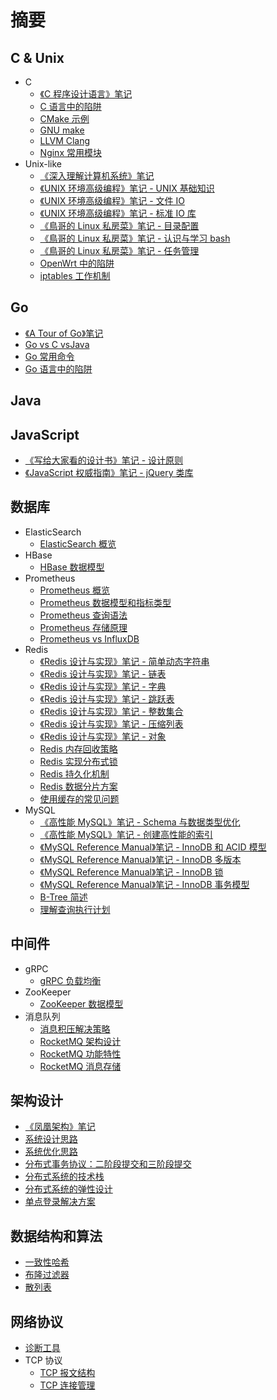 # 摘要

## C & Unix

- C
  - [《C 程序设计语言》笔记](<C & Unix/C/《C 程序设计语言》笔记.md>)
  - [C 语言中的陷阱](<C & Unix/C/C 语言中的陷阱.md>)
  - [CMake 示例](<C & Unix/C/CMake 示例.md>)
  - [GNU make](<C & Unix/C/GNU make.md>)
  - [LLVM Clang](<C & Unix/C/LLVM Clang.md>)
  - [Nginx 常用模块](<C & Unix/C/Nginx 常用模块.md>)
- Unix-like
  - [《深入理解计算机系统》笔记](<C & Unix/Unix-like/《深入理解计算机系统》笔记.md>)
  - [《UNIX 环境高级编程》笔记 - UNIX 基础知识](<C & Unix/Unix-like/《UNIX 环境高级编程》笔记 - UNIX 基础知识.md>)
  - [《UNIX 环境高级编程》笔记 - 文件 IO](<C & Unix/Unix-like/《UNIX 环境高级编程》笔记 - 文件 IO.md>)
  - [《UNIX 环境高级编程》笔记 - 标准 IO 库](<C & Unix/Unix-like/《UNIX 环境高级编程》笔记 - 标准 IO 库.md>)
  - [《鳥哥的 Linux 私房菜》笔记 - 目录配置](<C & Unix/Unix-like/《鳥哥的 Linux 私房菜》笔记 - 目录配置.md>)
  - [《鳥哥的 Linux 私房菜》笔记 - 认识与学习 bash](<C & Unix/Unix-like/《鳥哥的 Linux 私房菜》笔记 - 认识与学习 bash.md>)
  - [《鳥哥的 Linux 私房菜》笔记 - 任务管理](<C & Unix/Unix-like/《鳥哥的 Linux 私房菜》笔记 - 任务管理.md>)
  - [OpenWrt 中的陷阱](<C & Unix/Unix-like/OpenWrt 中的陷阱.md>)
  - [iptables 工作机制](<C & Unix/Unix-like/iptables 工作机制.md>)

## Go

- [《A Tour of Go》笔记](<Go/《A Tour of Go》笔记.md>)
- [Go vs C vsJava](<Go/Go vs C vsJava.md>)
- [Go 常用命令](<Go/Go 常用命令.md>)
- [Go 语言中的陷阱](<Go/Go 语言中的陷阱.md>)

## Java

## JavaScript

- [《写给大家看的设计书》笔记 - 设计原则](<JavaScript/《写给大家看的设计书》笔记 - 设计原则.md>)
- [《JavaScript 权威指南》笔记 - jQuery 类库](<JavaScript/《JavaScript 权威指南》笔记 - jQuery 类库.md>)

## 数据库

- ElasticSearch
  - [ElasticSearch 概览](<数据库/ElasticSearch/ElasticSearch 概览.md>)
- HBase
  - [HBase 数据模型](<数据库/HBase/HBase 数据模型.md>)
- Prometheus
  - [Prometheus 概览](<数据库/Prometheus/Prometheus 概览.md>)
  - [Prometheus 数据模型和指标类型](<数据库/Prometheus/Prometheus 数据模型和指标类型.md>)
  - [Prometheus 查询语法](<数据库/Prometheus/Prometheus 查询语法.md>)
  - [Prometheus 存储原理](<数据库/Prometheus/Prometheus 存储原理.md>)
  - [Prometheus vs InfluxDB](<数据库/Prometheus/Prometheus vs InfluxDB.md>)
- Redis
  - [《Redis 设计与实现》笔记 - 简单动态字符串](<数据库/Redis/《Redis 设计与实现》笔记 - 简单动态字符串.md>)
  - [《Redis 设计与实现》笔记 - 链表](<数据库/Redis/《Redis 设计与实现》笔记 - 链表.md>)
  - [《Redis 设计与实现》笔记 - 字典](<数据库/Redis/《Redis 设计与实现》笔记 - 字典.md>)
  - [《Redis 设计与实现》笔记 - 跳跃表](<数据库/Redis/《Redis 设计与实现》笔记 - 跳跃表.md>)
  - [《Redis 设计与实现》笔记 - 整数集合](<数据库/Redis/《Redis 设计与实现》笔记 - 整数集合.md>)
  - [《Redis 设计与实现》笔记 - 压缩列表](<数据库/Redis/《Redis 设计与实现》笔记 - 压缩列表.md>)
  - [《Redis 设计与实现》笔记 - 对象](<数据库/Redis/《Redis 设计与实现》笔记 - 对象.md>)
  - [Redis 内存回收策略](<数据库/Redis/Redis 内存回收策略.md>)
  - [Redis 实现分布式锁](<数据库/Redis/Redis 实现分布式锁.md>)
  - [Redis 持久化机制](<数据库/Redis/Redis 持久化机制.md>)
  - [Redis 数据分片方案](<数据库/Redis/Redis 数据分片方案.md>)
  - [使用缓存的常见问题](<数据库/Redis/使用缓存的常见问题.md>)
- MySQL
  - [《高性能 MySQL》笔记 - Schema 与数据类型优化](<数据库/MySQL/《高性能 MySQL》笔记 - Schema 与数据类型优化.md>)
  - [《高性能 MySQL》笔记 - 创建高性能的索引](<数据库/MySQL/《高性能 MySQL》笔记 - 创建高性能的索引.md>)
  - [《MySQL Reference Manual》笔记 - InnoDB 和 ACID 模型](<数据库/MySQL/《MySQL Reference Manual》笔记 - InnoDB 和 ACID 模型.md>)
  - [《MySQL Reference Manual》笔记 - InnoDB 多版本](<数据库/MySQL/《MySQL Reference Manual》笔记 - InnoDB 多版本.md>)
  - [《MySQL Reference Manual》笔记 - InnoDB 锁](<数据库/MySQL/《MySQL Reference Manual》笔记 - InnoDB 锁.md>)
  - [《MySQL Reference Manual》笔记 - InnoDB 事务模型](<数据库/MySQL/《MySQL Reference Manual》笔记 - InnoDB 事务模型.md>)
  - [B-Tree 简述](<数据库/MySQL/B-Tree 简述.md>)
  - [理解查询执行计划](<数据库/MySQL/理解查询执行计划.md>)

## 中间件

- gRPC
  - [gRPC 负载均衡](<中间件/gRPC/gRPC 负载均衡.md>)
- ZooKeeper
  - [ZooKeeper 数据模型](<中间件/zookeeper/ZooKeeper 数据模型.md>)
- 消息队列
  - [消息积压解决策略](<中间件/消息列队/消息积压解决策略.md>)
  - [RocketMQ 架构设计](<中间件/消息列队/RocketMQ 架构设计.md>)
  - [RocketMQ 功能特性](<中间件/消息列队/RocketMQ 功能特性.md>)
  - [RocketMQ 消息存储](<中间件/消息列队/RocketMQ 消息存储.md>)

## 架构设计

- [《凤凰架构》笔记](<架构设计/《凤凰架构》笔记.md>)
- [系统设计思路](<架构设计/系统设计思路.md>)
- [系统优化思路](<架构设计/系统优化思路.md>)
- [分布式事务协议：二阶段提交和三阶段提交](<架构设计/分布式事务协议：二阶段提交和三阶段提交.md>)
- [分布式系统的技术栈](<架构设计/分布式系统的技术栈.md>)
- [分布式系统的弹性设计](<架构设计/分布式系统的弹性设计.md>)
- [单点登录解决方案](<架构设计/单点登录解决方案.md>)

## 数据结构和算法

- [一致性哈希](<数据结构和算法/一致性哈希.md>)
- [布隆过滤器](<数据结构和算法/布隆过滤器.md>)
- [散列表](<数据结构和算法/散列表.md>)

## 网络协议

- [诊断工具](<网络协议/诊断工具.md>)
- TCP 协议
  - [TCP 报文结构](<网络协议/TCP 协议/TCP 报文结构.md>)
  - [TCP 连接管理](<网络协议/TCP 协议/TCP 连接管理.md>)
